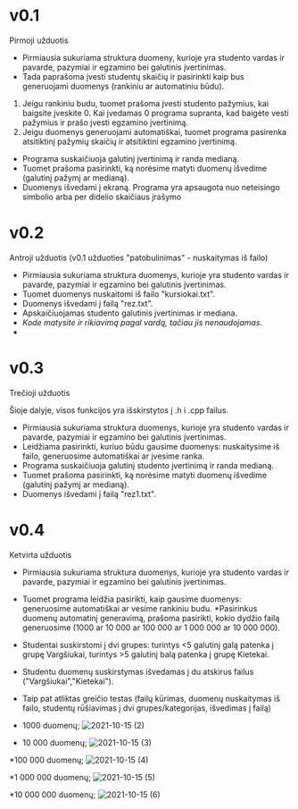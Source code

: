 # v0.1
Pirmoji užduotis

* Pirmiausia sukuriama struktura duomeny, kurioje yra studento vardas ir pavarde, pazymiai ir egzamino bei galutinis įvertinimas.
* Tada paprašoma įvesti studentų skaičių ir pasirinkti kaip bus generuojami duomenys (rankiniu ar automatiniu būdu).
1. Jeigu rankiniu budu, tuomet prašoma įvesti studento pažymius, kai baigsite įveskite 0. 
Kai įvedamas 0 programa supranta, kad baigėte vesti pažymius ir prašo įvesti egzamino įvertinimą.
2. Jeigu duomenys generuojami automatiškai, tuomet programa pasirenka atsitiktinį pažymių skaičių ir atsitiktini egzamino įvertinimą. 
* Programa suskaičiuoja galutinį įvertinimą ir randa medianą.
* Tuomet prašoma pasirinkti, ką norėsime matyti duomenų išvedime (galutinį pažymį ar medianą).
* Duomenys išvedami į ekraną.
Programa yra apsaugota nuo neteisingo simbolio arba per didelio skaičiaus įrašymo

# v0.2
Antroji užduotis
(v0.1 užduoties "patobulinimas" - nuskaitymas iš failo)

* Pirmiausia sukuriama struktura duomenys, kurioje yra studento vardas ir pavarde, pazymiai ir egzamino bei galutinis įvertinimas.
* Tuomet duomenys nuskaitomi iš failo "kursiokai.txt".
* Duomenys išvedami į failą "rez.txt".
* Apskaičiuojamas studento galutinis įvertinimas ir mediana. 
* *Kode matysite ir rikiavimą pagal vardą, tačiau jis nenaudojamas.*
*
# v0.3
Trečioji užduotis

Šioje dalyje, visos funkcijos yra išskirstytos į .h i .cpp failus.
* Pirmiausia sukuriama struktura duomenys, kurioje yra studento vardas ir pavarde, pazymiai ir egzamino bei galutinis įvertinimas.
* Leidžiama pasirinkti, kuriuo būdu gausime duomenys: nuskaitysime iš failo, generuosime automatiškai ar įvesime ranka. 
* Programa suskaičiuoja galutinį studento įvertinimą ir randa medianą.
* Tuomet prašoma pasirinkti, ką norėsime matyti duomenų išvedime (galutinį pažymį ar medianą).
* Duomenys išvedami į failą "rez1.txt".

# v0.4
Ketvirta užduotis

* Pirmiausia sukuriama struktura duomenys, kurioje yra studento vardas ir pavarde, pazymiai ir egzamino bei galutinis įvertinimas.
* Tuomet programa leidžia pasirikti, kaip gausime duomenys: generuosime automatiškai ar vesime rankiniu budu.
*Pasirinkus duomenų automatinį generavimą, prašoma pasirikti, kokio dydžio failą generuosime (1000 ar 10 000 ar 100 000 ar 1 000 000 ar 10 000 000).
* Studentai suskirstomi į dvi grupes: turintys <5 galutinį galą patenka į grupę Vargšiukai, turintys >5 galutinį balą patenka į grupę Kietekai.
* Studentu duomenų suskirstymas išvedamas į du atskirus failus ("Vargšiukai","Kietekai").

* Taip pat atliktas greičio testas (failų kūrimas, duomenų nuskaitymas iš failo, studentų rūšiavimas į dvi grupes/kategorijas, išvedimas į failą)
* 1000 duomenų;
![2021-10-15 (2)](https://user-images.githubusercontent.com/91305186/137522432-d6e958c1-d3d5-4010-b3e6-c2ee23338001.png)

* 10 000 duomenų;
![2021-10-15 (3)](https://user-images.githubusercontent.com/91305186/137522642-0ecd7205-1730-4f15-b541-dfe3cf026603.png)

*100 000 duomenų;
![2021-10-15 (4)](https://user-images.githubusercontent.com/91305186/137522683-3505c5ce-0103-485c-b21f-29cb94ddae42.png)

*1 000 000 duomenų;
![2021-10-15 (5)](https://user-images.githubusercontent.com/91305186/137522719-e2961ac6-220e-446b-a89b-b335b5b19fba.png)

*10 000 000 duomenų;
![2021-10-15 (6)](https://user-images.githubusercontent.com/91305186/137522784-76fc9dff-a017-4832-993a-f872c3a405cd.png)



